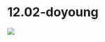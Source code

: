 # 12.02-doyoung
<html>
<head>
<title>201344019</title>
</head>
<body>
<image src="https://github.com/dyl6266/12.02-doyoung/blob/master/app/pics/%EC%9D%B4%EB%8F%84%EC%98%81.jpg">
</body>
</html>
